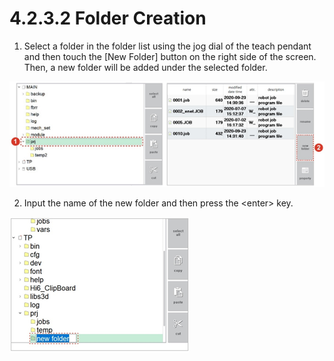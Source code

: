 # 4.2.3.2 Folder Creation

1.	Select a folder in the folder list using the jog dial of the teach pendant and then touch the \[New Folder\] button on the right side of the screen. Then, a new folder will be added under the selected folder.

![](../../../.gitbook/assets/image%20%28304%29.png)

2.	Input the name of the new folder and then press the &lt;enter&gt; key.

![](../../../.gitbook/assets/image%20%28238%29.png)

